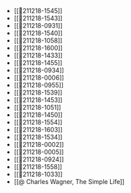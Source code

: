 - [[💬211218-1545]]
- [[💬211218-1543]]
- [[💬211218-0931]]
- [[💬211218-1540]]
- [[💬211218-1058]]
- [[💬211218-1600]]
- [[💬211218-1433]]
- [[💬211218-1455]]
- [[💬211218-0934]]
- [[💬211218-0006]]
- [[💬211218-0955]]
- [[💬211218-1539]]
- [[💬211218-1453]]
- [[💬211218-1051]]
- [[💬211218-1450]]
- [[💬211218-1554]]
- [[💬211218-1603]]
- [[💬211218-1534]]
- [[💬211218-0002]]
- [[💬211218-0005]]
- [[💬211218-0924]]
- [[💬211218-1558]]
- [[💬211218-1033]]
- [[@ Charles Wagner, The Simple Life]]
